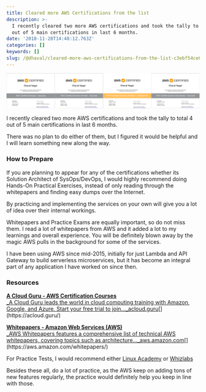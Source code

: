 ```yaml
---
title: Cleared more AWS Certifications from the list
description: >-
  I recently cleared two more AWS certifications and took the tally to total 4
  out of 5 main certifications in last 6 months.
date: '2018-11-28T14:48:12.763Z'
categories: []
keywords: []
slug: /@dhaval/cleared-more-aws-certifications-from-the-list-c3ebf54ce686
---
```


![](../img/1__l3IlEWzJ9mRfEqzIKCiPIA.png)

I recently cleared two more AWS certifications and took the tally to total 4 out of 5 main certifications in last 6 months.

There was no plan to do either of them, but I figured it would be helpful and I will learn something new along the way.

### How to Prepare

If you are planning to appear for any of the certifications whether its Solution Architect of SysOps/DevOps, I would highly recommend doing Hands-On Practical Exercises, instead of only reading through the whitepapers and finding easy dumps over the Internet.

By practicing and implementing the services on your own will give you a lot of idea over their internal workings.

Whitepapers and Practice Exams are equally important, so do not miss them. I read a lot of whitepapers from AWS and it added a lot to my learnings and overall experience. You will be definitely blown away by the magic AWS pulls in the background for some of the services.

I have been using AWS since mid-2015, initially for just Lambda and API Gateway to build serverless microservices, but it has become an integral part of any application I have worked on since then.

### Resources

[**A Cloud Guru - AWS Certification Courses**  
_A Cloud Guru leads the world in cloud computing training with Amazon, Google, and Azure. Start your free trial to join…_acloud.guru](https://acloud.guru/ "https://acloud.guru/")[](https://acloud.guru/)

[**Whitepapers - Amazon Web Services (AWS)**  
_AWS Whitepapers features a comprehensive list of technical AWS whitepapers, covering topics such as architecture…_aws.amazon.com](https://aws.amazon.com/whitepapers/ "https://aws.amazon.com/whitepapers/")[](https://aws.amazon.com/whitepapers/)

For Practice Tests, I would recommend either [Linux Academy](https://linuxacademy.com/amazon-web-services/courses) or [Whizlabs](https://www.whizlabs.com/aws-certifications/)

Besides these all, do a lot of practice, as the AWS keep on adding tons of new features regularly, the practice would definitely help you keep in line with those.